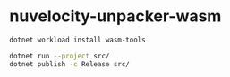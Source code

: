 # nuvelocity-unpacker-wasm

```sh
dotnet workload install wasm-tools

dotnet run --project src/
dotnet publish -c Release src/
```
